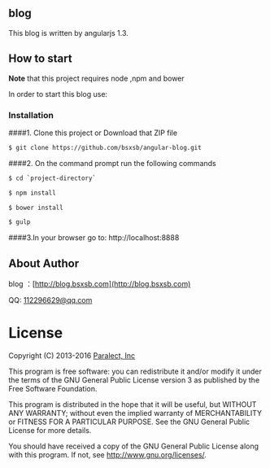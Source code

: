 blog
---

This blog is written by angularjs 1.3.

How to start
---
**Note**  that this  project requires node ,npm  and  bower

In order to start this blog use:
### Installation
####1. Clone this project or Download that ZIP file

```sh
$ git clone https://github.com/bsxsb/angular-blog.git
```

####2.  On the command prompt run the following commands
```sh
$ cd `project-directory`
```

```sh
$ npm install
```

```sh
$ bower install
```

```sh
$ gulp
```
####3.In your browser go to: http://localhost:8888

About Author
-----
blog ：[http://blog.bsxsb.com](http://blog.bsxsb.com)


QQ: 112296629@qq.com

License
=======

Copyright (C) 2013-2016 [Paralect, Inc](http://www.paralect.com)

This program is free software: you can redistribute it and/or modify
it under the terms of the GNU General Public License version 3 as
published by the Free Software Foundation.

This program is distributed in the hope that it will be useful,
but WITHOUT ANY WARRANTY; without even the implied warranty of
MERCHANTABILITY or FITNESS FOR A PARTICULAR PURPOSE.  See the
GNU General Public License for more details.

You should have received a copy of the GNU General Public License
along with this program. If not, see <http://www.gnu.org/licenses/>.
